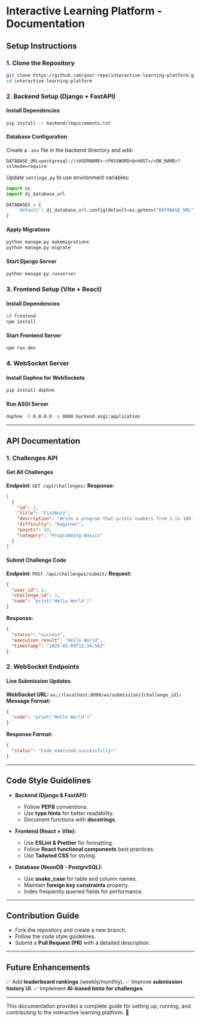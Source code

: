 # Interactive Learning Platform - Documentation

## **Setup Instructions**

### **1. Clone the Repository**
```sh
git clone https://github.com/your-repo/interactive-learning-platform.git
cd interactive-learning-platform
```

### **2. Backend Setup (Django + FastAPI)**
#### **Install Dependencies**
```sh
pip install -r backend/requirements.txt
```
#### **Database Configuration**
Create a `.env` file in the backend directory and add:
```
DATABASE_URL=postgresql://<USERNAME>:<PASSWORD>@<HOST>/<DB_NAME>?sslmode=require
```
Update `settings.py` to use environment variables:
```python
import os
import dj_database_url

DATABASES = {
    'default': dj_database_url.config(default=os.getenv("DATABASE_URL"))
}
```
#### **Apply Migrations**
```sh
python manage.py makemigrations
python manage.py migrate
```
#### **Start Django Server**
```sh
python manage.py runserver
```

### **3. Frontend Setup (Vite + React)**
#### **Install Dependencies**
```sh
cd frontend
npm install
```
#### **Start Frontend Server**
```sh
npm run dev
```

### **4. WebSocket Server**
#### **Install Daphne for WebSockets**
```sh
pip install daphne
```
#### **Run ASGI Server**
```sh
daphne -b 0.0.0.0 -p 8000 backend.asgi:application
```

---

## **API Documentation**

### **1. Challenges API**
#### **Get All Challenges**
**Endpoint:** `GET /api/challenges/`
**Response:**
```json
[
  {
    "id": 1,
    "title": "FizzBuzz",
    "description": "Write a program that prints numbers from 1 to 100...",
    "difficulty": "beginner",
    "points": 10,
    "category": "Programming Basics"
  }
]
```

#### **Submit Challenge Code**
**Endpoint:** `POST /api/challenges/submit/`
**Request:**
```json
{
  "user_id": 1,
  "challenge_id": 1,
  "code": "print('Hello World')"
}
```
**Response:**
```json
{
  "status": "success",
  "execution_result": "Hello World",
  "timestamp": "2025-03-09T12:34:56Z"
}
```

### **2. WebSocket Endpoints**
#### **Live Submission Updates**
**WebSocket URL:** `ws://localhost:8000/ws/submission/{challenge_id}/`
**Message Format:**
```json
{
  "code": "print('Hello World')"
}
```
**Response Format:**
```json
{
  "status": "Code executed successfully!"
}
```

---

## **Code Style Guidelines**
- **Backend (Django & FastAPI):**
  - Follow **PEP8** conventions.
  - Use **type hints** for better readability.
  - Document functions with **docstrings**.

- **Frontend (React + Vite):**
  - Use **ESLint & Prettier** for formatting.
  - Follow **React functional components** best practices.
  - Use **Tailwind CSS** for styling.

- **Database (NeonDB - PostgreSQL):**
  - Use **snake_case** for table and column names.
  - Maintain **foreign key constraints** properly.
  - Index frequently queried fields for performance.

---

## **Contribution Guide**
- Fork the repository and create a new branch.
- Follow the code style guidelines.
- Submit a **Pull Request (PR)** with a detailed description.

---

## **Future Enhancements**
✅ Add **leaderboard rankings** (weekly/monthly).
✅ Improve **submission history UI**.
✅ Implement **AI-based hints for challenges**.

---

This documentation provides a complete guide for setting up, running, and contributing to the interactive learning platform. 🚀

